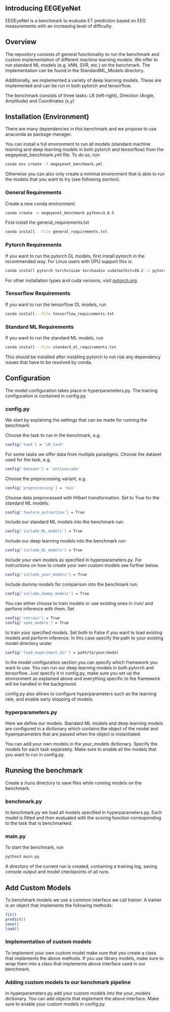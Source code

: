 ## Introducing EEGEyeNet

EEGEyeNet is a benchmark to evaluate ET prediction based on EEG measurements with an increasing level of difficulty.

## Overview

The repository consists of general functionality to run the benchmark and custom implementation of different machine learning models. We offer to run standard ML models (e.g. kNN, SVR, etc.) on the benchmark. The implementation can be found in the StandardML_Models directory.

Additionally, we implemented a variety of deep learning models. These are implemented and can be run in both pytorch and tensorflow.

The benchmark consists of three tasks: 
LR (left-right), Direction (Angle, Amplitude) and Coordinates (x,y)

## Installation (Environment)

There are many dependencies in this benchmark and we propose to use anaconda as package manager.

You can install a full environment to run all models (standard machine learning and deep learning models in both pytorch and tensorflow) from the eegeyenet_benchmark.yml file. To do so, run:

```bash
conda env create -f eegeyenet_benchmark.yml
```

Otherwise you can also only create a minimal environment that is able to run the models that you want to try (see following section).

### General Requirements

Create a new conda environment:

```bash
conda create -n eegeyenet_benchmark python=3.8.5 
```

First install the general_requirements.txt

```bash
conda install --file general_requirements.txt 
```

### Pytorch Requirements

If you want to run the pytorch DL models, first install pytorch in the recommended way. For Linux users with GPU support this is:

```bash
conda install pytorch torchvision torchaudio cudatoolkit=10.2 -c pytorch 
```

For other installation types and cuda versions, visit [pytorch.org](https://pytorch.org/get-started/locally/).

### Tensorflow Requirements

If you want to run the tensorflow DL models, run

```bash
conda install --file tensorflow_requirements.txt 
```

### Standard ML Requirements

If you want to run the standard ML models, run

```bash
conda install --file standard_ml_requirements.txt 
```

This should be installed after installing pytorch to not risk any dependency issues that have to be resolved by conda.

## Configuration

The model configuration takes place in hyperparameters.py. The training configuration is contained in config.py.

### config.py

We start by explaining the settings that can be made for running the benchmark:

Choose the task to run in the benchmark, e.g.

```bash
config['task'] = 'LR_task'
```

For some tasks we offer data from multiple paradigms. Choose the dataset used for the task, e.g.

```bash
config['dataset'] = 'antisaccade'
```

Choose the preprocessing variant, e.g.

```bash
config['preprocessing'] = 'min'
```

Choose data preprocessed with Hilbert transformation. Set to True for the standard ML models:

```bash
config['feature_extraction'] = True
```

Include our standard ML models into the benchmark run:

```bash
config['include_ML_models'] = True 
```

Include our deep learning models into the benchmark run:

```bash
config['include_DL_models'] = True
```

Include your own models as specified in hyperparameters.py. For instructions on how to create your own custom models see further below.

```bash
config['include_your_models'] = True
```

Include dummy models for comparison into the benchmark run:

```bash
config['include_dummy_models'] = True
```

You can either choose to train models or use existing ones in /run/ and perform inference with them. Set

```bash
config['retrain'] = True 
config['save_models'] = True 
```

to train your specified models. Set both to False if you want to load existing models and perform inference. 
In this case specify the path to your existing model directory under

```bash
config['load_experiment_dir'] = path/to/your/model 
```

In the model configuration section you can specify which framework you want to use. You can run our deep learning models in both pytorch and tensorflow. Just specify it in config.py, make sure you set up the environment as explained above and everything specific to the framework will be handled in the background.

config.py also allows to configure hyperparameters such as the learning rate, and enable early stopping of models.

### hyperparameters.py

Here we define our models. Standard ML models and deep learning models are configured in a dictionary which contains the object of the model and hyperparameters that are passed when the object is instantiated.

You can add your own models in the your_models dictionary. Specify the models for each task separately. Make sure to enable all the models that you want to run in config.py.

## Running the benchmark

Create a /runs directory to save files while running models on the benchmark.

### benchmark.py

In benchmark.py we load all models specified in hyperparameters.py. Each model is fitted and then evaluated with the scoring function corresponding to the task that is benchmarked.

### main.py

To start the benchmark, run

```bash
python3 main.py
```

A directory of the current run is created, containing a training log, saving console output and model checkpoints of all runs.

## Add Custom Models

To benchmark models we use a common interface we call trainer. A trainer is an object that implements the following methods:

```bash
fit() 
predict() 
save() 
load() 
```

### Implementation of custom models

To implement your own custom model make sure that you create a class that implements the above methods. If you use library models, make sure to wrap them into a class that implements above interface used in our benchmark.

### Adding custom models to our benchmark pipeline

In hyperparameters.py add your custom models into the your_models dictionary. You can add objects that implement the above interface. Make sure to enable your custom models in config.py.
